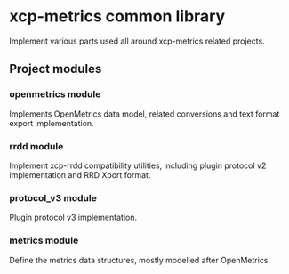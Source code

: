 # xcp-metrics common library

Implement various parts used all around xcp-metrics related projects.

## Project modules

### openmetrics module

Implements OpenMetrics data model, related conversions and text format export implementation.

### rrdd module

Implement xcp-rrdd compatibility utilities, including plugin protocol v2 implementation and RRD Xport format.

### protocol_v3 module

Plugin protocol v3 implementation.

### metrics module

Define the metrics data structures, mostly modelled after OpenMetrics.